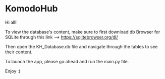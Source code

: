 # KomodoHub

Hi all!

To view the database's content, make sure to first download db Browser for SQLite through this link --> https://sqlitebrowser.org/dl/

Then open the KH_Database.db file and navigate through the tables to see their content.

To launch the app, please go ahead and run the main.py file.

Enjoy :)
